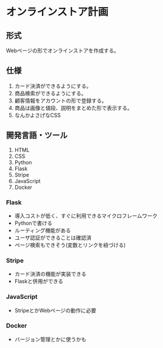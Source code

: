 # オンラインストア計画

## 形式

Webページの形でオンラインストアを作成する。

## 仕様

1. カード決済ができるようにする。
2. 商品検索ができるようにする。
3. 顧客情報をアカウントの形で登録する。
4. 商品は画像と値段、説明をまとめた形で表示する。
5. なんかよさげなCSS

## 開発言語・ツール

1. HTML
2. CSS
3. Python
4. Flask
5. Stripe
6. JavaScript
7. Docker

### Flask

- 導入コストが低く、すぐに利用できるマイクロフレームワーク
- Pythonで書ける
- ルーティング機能がある
- ユーザ認証ができることは確認済
- ページ検索もできそう(変数とリンクを紐づける)

### Stripe

- カード決済の機能が実装できる
- Flaskと併用ができる

### JavaScript

- StripeとかWebページの動作に必要

### Docker

- バージョン管理とかに使うかも
